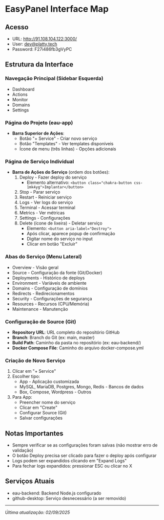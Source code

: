 # EasyPanel Interface Map

## Acesso
- URL: http://91.108.104.122:3000/
- User: dev@platty.tech
- Password: F27i486fb3gVyPC

## Estrutura da Interface

### Navegação Principal (Sidebar Esquerda)
- Dashboard
- Actions
- Monitor
- Domains
- Settings

### Página do Projeto (eau-app)
- **Barra Superior de Ações**:
  - Botão "+ Service" - Criar novo serviço
  - Botão "Templates" - Ver templates disponíveis
  - Ícone de menu (três linhas) - Opções adicionais

### Página de Serviço Individual
- **Barra de Ações do Serviço** (ordem dos botões):
  1. Deploy - Fazer deploy do serviço
     - Elemento alternativo: `<button class="chakra-button css-1mk4yg">Implantar</button>`
  2. Stop - Parar serviço
  3. Restart - Reiniciar serviço
  4. Logs - Ver logs do serviço
  5. Terminal - Acessar terminal
  6. Metrics - Ver métricas
  7. Settings - Configurações
  8. Delete (ícone de lixeira) - Deletar serviço
     - Elemento: `<button aria-label="Destroy">`
     - Após clicar, aparece popup de confirmação
     - Digitar nome do serviço no input
     - Clicar em botão "Excluir"

### Abas do Serviço (Menu Lateral)
- Overview - Visão geral
- Source - Configuração da fonte (Git/Docker)
- Deployments - Histórico de deploys
- Environment - Variáveis de ambiente
- Domains - Configuração de domínios
- Redirects - Redirecionamentos
- Security - Configurações de segurança
- Resources - Recursos (CPU/Memória)
- Maintenance - Manutenção

### Configuração de Source (Git)
- **Repository URL**: URL completo do repositório GitHub
- **Branch**: Branch do Git (ex: main, master)
- **Build Path**: Caminho da pasta no repositório (ex: eau-backend/)
- **Docker Compose File**: Caminho do arquivo docker-compose.yml

### Criação de Novo Serviço
1. Clicar em "+ Service"
2. Escolher tipo:
   - App - Aplicação customizada
   - MySQL, MariaDB, Postgres, Mongo, Redis - Bancos de dados
   - Box, Compose, Wordpress - Outros
3. Para App:
   - Preencher nome do serviço
   - Clicar em "Create"
   - Configurar Source (Git)
   - Salvar configurações

## Notas Importantes
- Sempre verificar se as configurações foram salvas (não mostrar erro de validação)
- O botão Deploy precisa ser clicado para fazer o deploy após configurar
- Logs podem ser expandidos clicando em "Expand Logs"
- Para fechar logs expandidos: pressionar ESC ou clicar no X

## Serviços Atuais
- eau-backend: Backend Node.js configurado
- github-desktop: Serviço desnecessário (a ser removido)

---
*Última atualização: 02/09/2025*